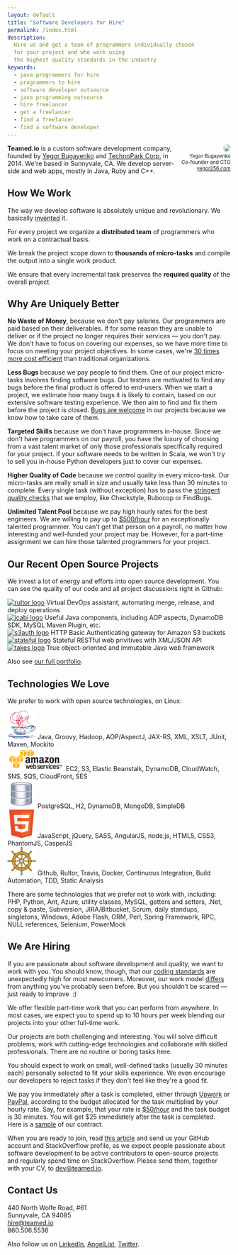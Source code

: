 ```yaml
---
layout: default
title: "Software Developers for Hire"
permalink: /index.html
description:
  Hire us and get a team of programmers individually chosen
  for your project and who work using
  the highest quality standards in the industry
keywords:
  - java programmers for hire
  - programmers to hire
  - software developer outsource
  - java programming outsource
  - hire freelancer
  - get a freelancer
  - find a freelancer
  - find a software developer
---
```


<div style="float:right;text-align:right;font-size:0.8em">
<img src="http://www.yegor256.com/images/yegor-bugayenko.png" style="width:128px;border-radius:10px;"/><br/>
Yegor Bugayenko<br/>
Co-founder and CTO<br/>
<a href="http://www.yegor256.com">yegor256.com</a>
</div>

**Teamed.io** is a custom software development company,
founded by [Yegor Bugayenko](http://www.yegor256.com)
and [TechnoPark Corp.](http://www.technoparkcorp.com) in 2014.
We're based in Sunnyvale, CA. We develop server-side and web apps,
mostly in Java, Ruby and C++.

## How We Work

The way we develop software is absolutely unique
and revolutionary. We basically [invented](http://www.yegor256.com/2014/04/17/how-xdsd-is-different.html) it.

For every project we organize a **distributed team**
of programmers who work on a contractual basis.

We break the project scope down to **thousands of micro-tasks**
and compile the output into a single work product.

We ensure that every incremental task preserves the **required quality**
of the overall project.

## Why Are Uniquely Better

**No Waste of Money**, because we don't pay salaries.
Our programmers are paid based on their deliverables. If for some reason they
are unable to deliver or if the project no longer requires their services
&mdash; you don't pay. We don't have to focus on covering our expenses, so we have more
time to focus on meeting your project objectives. In some cases,
we're [30 times more cost efficient](http://www.yegor256.com/2014/04/11/cost-of-loc.html)
than traditional organizations.

**Less Bugs** because we pay people to find them.
One of our project micro-tasks involves finding software bugs. Our testers
are motivated to find any bugs before the final product
is offered to end-users. When we start a project, we
estimate how many bugs it is likely to contain, based on our extensive software
testing experience. We then aim to find and fix them before the project is closed.
[Bugs are welcome](http://www.yegor256.com/2014/04/13/bugs-are-welcome.html)
in our projects because we know how to take care of them.

**Targeted Skills** because we don't have programmers in-house.
Since we don't have programmers on our payroll, you have
the luxury of choosing from a vast talent market of only
those professionals specifically required for your project.
If your software needs to be written in Scala, we won't try to sell
you in-house Python developers just to cover our expenses.

**Higher Quality of Code** because we control quality in every micro-task.
Our micro-tasks are really small in size and usually take less than
30 minutes to complete. Every single task (without exception)
has to pass the [stringent quality checks](http://www.yegor256.com/2014/08/13/strict-code-quality-control.html)
that we employ, like Checkstyle, Rubocop or FindBugs.

**Unlimited Talent Pool** because we pay high hourly rates for the best engineers.
We are willing to pay up to [$500/hour](http://www.yegor256.com/2014/10/29/how-much-do-you-cost.html)
for an exceptionally talented programmer.
You can't get that person on a payroll, no matter
how interesting and well-funded your project may be. However, for a part-time
assignment we can hire those talented programmers for your project.

## Our Recent Open Source Projects

We invest a lot of energy and efforts into open source development. You can
see the quality of our code and all project discussions right in Github:

<div class="project">
<a href="http://www.rultor.com">
<img src="http://doc.rultor.com/images/logo.svg" style="width:64px;" alt="rultor logo"/></a>
Virtual DevOps assistant, automating merge, release, and deploy operations
</div>

<div class="project">
<a href="http://www.jcabi.com">
<img src="http://img.jcabi.com/logo-square.svg" style="width:64px;" alt="jcabi logo"/></a>
Useful Java components, including AOP aspects, DynamoDB SDK, MySQL Maven Plugin, etc.
</div>

<div class="project">
<a href="http://www.s3auth.com">
<img src="http://img.s3auth.com/logo.svg" style="width:170px;" alt="s3auth logo"/></a>
HTTP Basic Authenticating gateway for Amazon S3 buckets
</div>

<div class="project">
<a href="http://www.stateful.co">
<img src="http://img.stateful.co/pomegranate.svg" style="width:64px;" alt="stateful logo"/></a>
Stateful RESTful web privitives with XML/JSON API
</div>

<div class="project">
<a href="http://www.takes.org">
<img src="http://www.takes.org/clapper.jpg" style="width:96px;" alt="takes logo"/></a>
True object-oriented and immutable Java web framework
</div>

Also see [our full portfolio](/portfolio.html).

## Technologies We Love

We prefer to work with open source technologies, on Linux:

<div class="tech">
<img src="/images/tech/java.jpg" style="width:64px;height:64px;"/>
Java, Groovy, Hadoop, AOP/AspectJ,
JAX-RS, XML, XSLT, JUnit, Maven, Mockito
</div>

<div class="tech">
<img src="/images/tech/aws.jpg" style="width:128px;height:52px;"/>
EC2, S3, Elastic Beanstalk, DynamoDB, CloudWatch,
SNS, SQS, CloudFront, SES
</div>

<div class="tech">
<img src="/images/tech/database.png" style="width:64px;height:64px;"/>
PostgreSQL, H2, DynamoDB,
MongoDB, SimpleDB
</div>

<div class="tech">
<img src="/images/tech/html5.png" style="width:64px;height:64px;"/>
JavaScript, jQuery, SASS, AngularJS,
node.js, HTML5, CSS3, PhantomJS, CasperJS
</div>

<div class="tech">
<img src="/images/tech/wheel.png" style="width:64px;height:64px;"/>
Github, Rultor, Travis, Docker, Continuous Integration,
Build Automation, TDD, Static Analysis
</div>

There are some technologies that we prefer not to work with,
including: PHP, Python, Ant, Azure, utility classes,
MySQL, getters and setters, .Net, copy &amp; paste,
Subversion, JIRA/Bitbucket, Scrum, daily standups,
singletons, Windows, Adobe Flash, ORM, Perl, Spring Framework, RPC,
NULL references, Selenium, PowerMock

## We Are Hiring

If you are passionate about software development
and quality, we want to work with you. You should know,
though, that our [coding standards](http://www.yegor256.com/2014/08/13/strict-code-quality-control.html) are unexpectedly high
for most newcomers. Moreover, our work model
[differs](http://www.yegor256.com/2014/04/17/how-xdsd-is-different.html)
from anything  you've probably seen before. But you
shouldn’t be scared &mdash; just ready to improve &nbsp;:)

We offer flexible part-time work that you can perform
from anywhere.  In most cases, we expect you to spend up
to 10 hours per week blending our projects into your other full-time work.

Our projects are both challenging and interesting. You
will solve difficult problems, work with cutting-edge technologies
and collaborate with skilled professionals. There are no
routine or boring tasks here.

You should expect to work on small, well-defined tasks
(usually 30 minutes each) personally selected to fit your
skills experience. We even encourage our developers to reject
tasks if they don't feel like they're a good fit.

We pay you immediately after a task is completed, either
through [Upwork](http://www.upwork.com) or [PayPal](http://www.paypal.com),
according to the budget allocated for the task multiplied by your hourly rate.
Say, for example, that your rate is [$50/hour](http://www.yegor256.com/2014/10/29/how-much-do-you-cost.html)
and the task budget is 30 minutes.
You will get $25 immediately after the task is completed. Here is a
[sample](/engineer.pdf) of our contract.

When you are ready to join, read [this article](http://www.yegor256.com/2014/10/29/how-much-do-you-cost.html)
and send us your GitHub account and
StackOverflow  profile, as we expect people passionate about
software development to be active contributors to open-source
projects and regularly spend time on StackOverflow. Please send
them, together with your CV, to
[dev@teamed.io](mailto:dev@teamed.io).


## Contact Us

440 North Wolfe Road, #61<br/>
Sunnyvale, CA 94085<br/>
[hire@teamed.io](mailto:hire@teamed.io)<br/>
860.506.5536

Also follow us on
[LinkedIn](https://www.linkedin.com/company/teamed-io),
[AngelList](https://angel.co/teamed-io),
[Twitter](https://twitter.com/yegor256).

<script src="//platform.twitter.com/oct.js" type="text/javascript"></script>
<script type="text/javascript">
twttr.conversion.trackPid('l4qjl');
</script>
